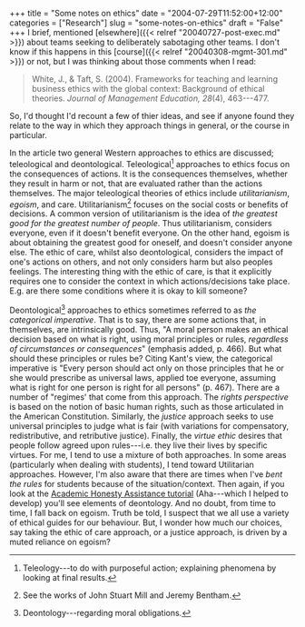 +++
title = "Some notes on ethics"
date = "2004-07-29T11:52:00+12:00"
categories = ["Research"]
slug = "some-notes-on-ethics"
draft = "False"
+++
I brief, mentioned
[elsewhere]({{< relref "20040727-post-exec.md" >}})
about teams seeking to deliberately sabotaging other teams. I don't know if
this happens in this
[course]({{< relref "20040308-mgmt-301.md" >}})
or not, but I was thinking about those comments when I read:

> White, J., & Taft, S. (2004). Frameworks
for teaching and learning business ethics with the global context: Background
of ethical theories. _Journal of Management Education, 28_(4), 463---477.

So, I'd thought I'd recount a few of thier ideas, and see if anyone found they
relate to the way in which they approach things in general, or the course in
particular.

In the article two general Western approaches to ethics are discussed;
teleological and deontological.  Teleological[^1] approaches to ethics focus on
the consequences of actions. It is the consequences themselves, whether they
result in harm or not, that are evaluated rather than the actions themselves.
The major teleological theories of ethics include _utilitarianism_, _egoism_,
and care.  Utilitarianism[^3] focuses on the social costs or benefits of
decisions. A common version of utilitarianism is the idea of _the greatest good
for the greatest number of people_. Thus utilitarianism, considers everyone,
even if it doesn't benefit everyone. On the other hand, egoism is about
obtaining the greatest good for oneself, and doesn't consider anyone else.  The
ethic of care, whilst also deontological, considers the impact of one's actions
on others, and not only considers harm but also peoples feelings.  The
interesting thing with the ethic of care, is that it explicitly requires one to
consider the context in which actions/decisions take place.  E.g. are there
some conditions where it is okay to kill someone?

Deontological[^2] approaches to ethics sometimes referred to as _the categorical
imperative_. That is to say, there are some actions that, in themselves, are
intrinsically good. Thus, "A moral person makes an ethical decision based on
what is right, using moral principles or rules, _regardless of circumstances or
consequences_" (emphasis added, p. 466). But what should these principles or
rules be? Citing Kant's view, the categorical imperative is "Every person
should act only on those principles that he or she would prescribe as universal
laws, applied toe everyone, assuming what is right for one person is right for
all persons" (p. 467).  There are a number of "regimes' that come from this
approach. The _rights perspective_ is based on the notion of basic human
rights, such as those articulated in the American Constitution.  Similarly, the
_justice_ approach seeks to use universal principles to judge what is fair
(with variations for compensatory, redistributive, and retributive justice).
Finally, the _virtue ethic_ desires that people follow agreed upon rules---i.e.
they live their lives by specific virtues.  For me, I tend to use a mixture of
both approaches. In some areas (particularly when dealing with students), I
tend toward Utilitarian approaches. However, I'm also aware that there are
times when I've _bent the rules_ for students because of the situation/context.
Then again, if you look at the [Academic Honesty Assistance
tutorial](http://qa.cecil.auckland.ac.nz:8000/) (Aha---which I helped to
develop) you'll see elements of deontology. And no doubt, from time to time, I
fall back on egoism.  Truth be told, I suspect that we all use a variety of
ethical guides for our behaviour. But, I wonder how much our choices, say
taking the ethic of care approach, or a justice approach, is driven by a muted
reliance on egoism?  


[^1]: Teleology---to do with purposeful action; explaining phenomena by looking
at final results.  

[^2]: Deontology---regarding moral obligations.  

[^3]: See the works of John Stuart Mill and Jeremy Bentham.
